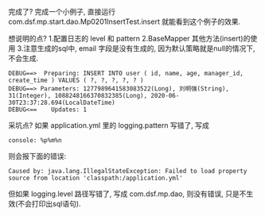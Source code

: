 完成了?
完成一个小例子, 直接运行 com.dsf.mp.start.dao.Mp0201InsertTest.insert 就能看到这个例子的效果.

想说明的点?
1.配置日志的 level 和 pattern
2.BaseMapper 其他方法(insert)的使用
3.注意生成的sql中, email 字段是没有生成的, 因为默认策略就是null的情况下, 不会生成.
```
DEBUG==>  Preparing: INSERT INTO user ( id, name, age, manager_id, create_time ) VALUES ( ?, ?, ?, ?, ? ) 
DEBUG==> Parameters: 1277989641583083522(Long), 刘明强(String), 31(Integer), 1088248166370832385(Long), 2020-06-30T23:37:28.694(LocalDateTime)
DEBUG<==    Updates: 1
```

采坑点?
如果 application.yml 里的 logging.pattern 写错了, 写成
```$xslt
console: %p%m%n
``` 
则会报下面的错误:
```
Caused by: java.lang.IllegalStateException: Failed to load property source from location 'classpath:/application.yml'
```

但如果 logging.level 路径写错了, 写成 com.dsf.mp.dao, 则没有错误, 只是不生效(不会打印出sql语句).